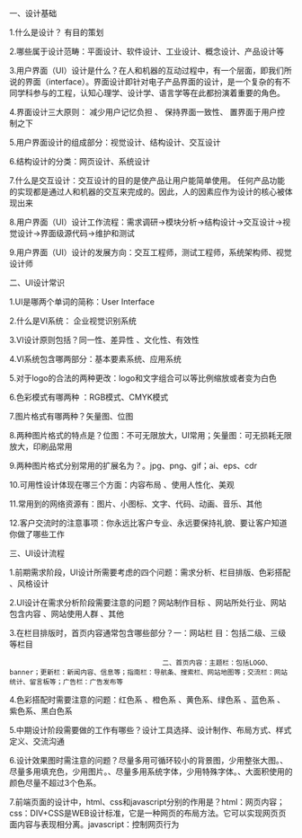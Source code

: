 一、设计基础

1.什么是设计？ 有目的策划

2.哪些属于设计范畴：平面设计、软件设计、工业设计、概念设计、产品设计等

3.用户界面（UI）设计是什么？在人和机器的互动过程中，有一个层面，即我们所说的界面（interface）。界面设计即针对电子产品界面的设计，是一个复杂的有不同学科参与的工程，认知心理学、设计学、语言学等在此都扮演着重要的角色。

4.界面设计三大原则： 减少用户记忆负担 、  保持界面一致性、 置界面于用户控制之下 

5.用户界面设计的组成部分：视觉设计、结构设计、交互设计

6.结构设计的分类：网页设计、系统设计

7.什么是交互设计：交互设计的目的是使产品让用户能简单使用。 任何产品功能的实现都是通过人和机器的交互来完成的。因此，人的因素应作为设计的核心被体现出来

8.用户界面（UI）设计工作流程：需求调研->模块分析->结构设计->交互设计->视觉设计->界面级源代码->维护和测试

9.用户界面（UI）设计的发展方向：交互工程师，测试工程师，系统架构师、视觉设计师

二、UI设计常识

1.UI是哪两个单词的简称：User Interface

2.什么是VI系统： 企业视觉识别系统

3.VI设计原则包括？同一性、差异性 、文化性、有效性

4.VI系统包含哪两部分：基本要素系统、应用系统

5.对于logo的合法的两种更改：logo和文字组合可以等比例缩放或者变为白色 

6.色彩模式有哪两种 ：RGB模式、CMYK模式

7.图片格式有哪两种？矢量图、位图

8.两种图片格式的特点是？位图：不可无限放大，UI常用；矢量图：可无损耗无限放大，印刷品常用

9.两种图片格式分别常用的扩展名为？。jpg、png、gif；ai、eps、cdr

10.可用性设计体现在哪三个方面：内容布局 、使用人性化、美观

11.常用到的网络资源有：图片、小图标、文字、代码、动画、音乐、其他

12.客户交流时的注意事项：你永远比客户专业、永远要保持礼貌、要让客户知道你做了哪些工作


三、UI设计流程

1.前期需求阶段，UI设计所需要考虑的四个问题：需求分析、栏目排版、色彩搭配 、风格设计

2.UI设计在需求分析阶段需要注意的问题？网站制作目标  、网站所处行业、网站包含内容  、网站使用人群  、其他

3.在栏目排版时，首页内容通常包含哪些部分？一：网站栏 目：包括二级、三级等栏目 
    
                                          二、首页内容：主题栏：包括LOGO、banner；更新栏：新闻内容、信息等；指南栏：导航条、搜索栏、网站地图等；交流栏：网站统计、留言板等；广告栏：广告发布等


4.色彩搭配时需要注意的问题：红色系  、橙色系  、黄色系、绿色系  、蓝色系  、紫色系、黑白色系

5.中期设计阶段需要做的工作有哪些？设计工具选择、设计制作、布局方式、样式定义、交流沟通

6.设计效果图时需注意的问题？尽量多用可循环较小的背景图，少用整张大图。、尽量多用填充色，少用图片。、尽量多用系统字体，少用特殊字体。、大面积使用的颜色尽量不超过3个色系。

7.前端页面的设计中，html、css和javascript分别的作用是？html：网页内容；css：DIV+CSS是WEB设计标准，它是一种网页的布局方法。它可以实现网页页面内容与表现相分离。javascript：控制网页行为
















